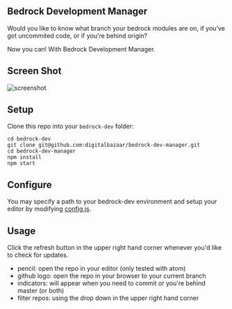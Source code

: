 ## Bedrock Development Manager
Would you like to know what branch your bedrock modules are on, if you've
got uncommited code, or if you're behind origin?

Now you can!  With Bedrock Development Manager.

## Screen Shot
![screenshot](https://github.com/digitalbazaar/bedrock-dev-manager/blob/screenshots/screenshots/bedrock-development-manager-screenshot.png)

## Setup

Clone this repo into your `bedrock-dev` folder:
```
cd bedrock-dev
git clone git@github.com:digitalbazaar/bedrock-dev-manager.git
cd bedrock-dev-manager
npm install
npm start
```

## Configure
You may specify a path to your bedrock-dev environment and setup your editor
by modifying [config.js](https://github.com/digitalbazaar/bedrock-dev-manager/blob/master/config.js).

## Usage
Click the refresh button in the upper right hand corner whenever you'd like to
check for updates.
* pencil: open the repo in your editor (only tested with atom)
* github logo: open the repo in your browser to your current branch
* indicators: will appear when you need to commit or you're behind master (or both)
* filter repos: using the drop down in the upper right hand corner
